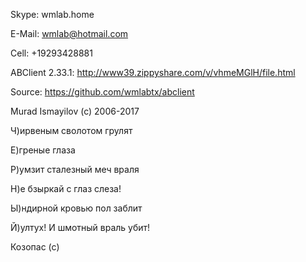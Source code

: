 Skype: wmlab.home

E-Mail: wmlab@hotmail.com

Cell: +19293428881

ABClient 2.33.1: http://www39.zippyshare.com/v/vhmeMGlH/file.html 

Source: https://github.com/wmlabtx/abclient 

Murad Ismayilov (c) 2006-2017

Ч)ирвеным сволотом грулят 

Е)греные глаза 

Р)умзит сталезный меч враля 

Н)е бзыркай с глаз слеза! 

Ы)ндирной кровью пол заблит 

Й)ултух! И шмотный враль убит! 

Козопас (с)

